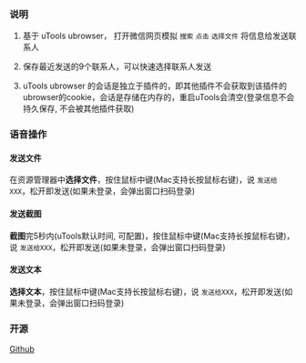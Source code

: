 ### 说明
1. 基于 uTools ubrowser， 打开微信网页模拟 `搜索` `点击` `选择文件` 将信息给发送联系人

1. 保存最近发送的9个联系人，可以快速选择联系人发送

1. uTools ubrowser 的会话是独立于插件的，即其他插件不会获取到该插件的ubrowser的cookie，会话是存储在内存的，重启uTools会清空(登录信息不会持久保存, 不会被其他插件获取)

### 语音操作

#### 发送文件
在资源管理器中**选择文件**，按住鼠标中键(Mac支持长按鼠标右键)，说 `发送给XXX`，松开即发送(如果未登录，会弹出窗口扫码登录)

#### 发送截图
**截图**完5秒内(uTools默认时间, 可配置)，按住鼠标中键(Mac支持长按鼠标右键)，说 `发送给XXX`，松开即发送(如果未登录，会弹出窗口扫码登录)

#### 发送文本
**选择文本**，按住鼠标中键(Mac支持长按鼠标右键)，说 `发送给XXX`，松开即发送(如果未登录，会弹出窗口扫码登录)

### 开源
[Github](https://github.com/in3102/utools-webwx-helper)


